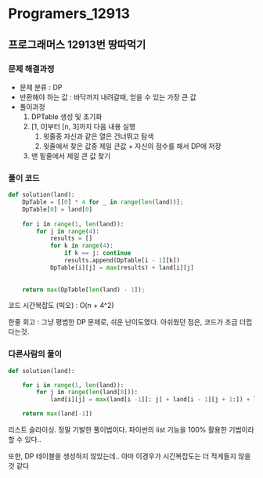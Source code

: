 # Programers_12913

## 프로그래머스 12913번 땅따먹기

### 문제 해결과정

- 문제 분류 : DP
- 반환해야 하는 값 : 바닥까지 내려갈때, 얻을 수 있는 가장 큰 값
- 풀이과정
    1. DPTable 생성 및 초기화
    2. [1, 0]부터 [n, 3]까지 다음 내용 실행
        1. 윗줄중 자신과 같은 열은 건너뛰고 탐색
        2. 윗줄에서 찾은 값중 제일 큰값 + 자신의 점수를 해서 DP에 저장
    3. 맨 밑줄에서 제일 큰 값 찾기

### 풀이 코드

```python
def solution(land):
    DpTable = [[0] * 4 for _ in range(len(land))];
    DpTable[0] = land[0]
    
    for i in range(1, len(land)):
        for j in range(4):
            results = []
            for k in range(4):
                if k == j: continue
                results.append(DpTable[i - 1][k])
            DpTable[i][j] = max(results) + land[i][j]
        
    
    return max(DpTable[len(land) - 1]);
```

코드 시간복잡도 (빅오) : O(n + 4^2)

한줄 회고 : 그냥 평범한 DP 문제로, 쉬운 난이도였다. 아쉬웠던 점은, 코드가 조금 더럽다는것.

### 다른사람의 풀이

```python
def solution(land):

    for i in range(1, len(land)):
        for j in range(len(land[0])):
            land[i][j] = max(land[i -1][: j] + land[i - 1][j + 1:]) + land[i][j]

    return max(land[-1])
```

리스트 슬라이싱. 정말 기발한 풀이법이다. 파이썬의 list 기능을 100% 활용한 기법이라 할 수 있다..

또한, DP 테이블을 생성하지 않았는데.. 아마 이경우가 시간복잡도는 더 적게들지 않을 것 같다